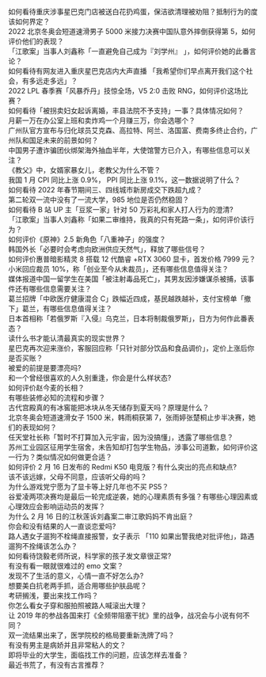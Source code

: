 如何看待重庆涉事星巴克门店被送白花扔鸡蛋，保洁欲清理被劝阻？抵制行为的度该如何界定？  
2022 北京冬奥会短道速滑男子 5000 米接力决赛中国队意外摔倒获得第 5，如何评价他们的表现？  
「江歌案」当事人刘鑫称「一直避免自己成为『刘学州』 」，如何评价她的此番言论？  
如何看待有网友进入重庆星巴克店内大声直播 「我希望你们早点离开我们这个社会，有多远走多远」？  
2022 LPL 春季赛「风暴乔丹」技惊全场，V5 2:0 击败 RNG，如何评价这场比赛？  
如何看待「被拐卖妇女起诉离婚，丰县法院不予支持」一事？具体情况如何？  
月薪一万在办公室上班和卖炸鸡一个月赚三万，你会选哪个？  
广州队官方宣布与归化球员艾克森、高拉特、阿兰、洛国富、费南多终止合约，广州队和国足未来的前景如何？  
中国男子遭诈骗团伙绑架海外抽血半年，大使馆警方已介入，有哪些信息可以关注？  
《教父》中，女婿家暴女儿，老教父为什么不管？  
我国 1 月 CPI 同比上涨 0.9%， PPI 同比上涨 9.1%，这一数据说明了什么？  
如何看待 2022 年春节期间三、四线城市新房成交下跌超九成？  
第二轮双一流中没有了一流大学，985 地位是否仍然稳固？  
如何看待 B 站 UP 主「豆浆一家」针对 50 万彩礼和家人打人行为的澄清?  
「江歌案」当事人刘鑫称「如果二审维持，我真的只有死路一条」，如何评价该行为？  
如何评价《原神》2.5 新角色「八重神子」的强度？  
韩国外长「必要时会考虑向欧洲供应天然气」，释放了哪些信号？  
如何评价惠普暗影精灵 8 搭载 12 代酷睿 +RTX 3060 显卡，首发价格 7999 元？  
小米回应裁员 10%，称「创业至今从未裁员」，还有哪些信息值得关注？  
媒体报道中国一留学生在美国「被注射毒品死亡」，其男友因涉嫌谋杀被捕，该事件还有哪些信息需要关注？  
葛兰招牌「中欧医疗健康混合 C」跌幅近四成，基民越跌越补，支付宝榜单「撤下」葛兰，有哪些信息值得关注？  
日本首相称「若俄罗斯『入侵』乌克兰，日本将制裁俄罗斯」，日方为何作此番表态？  
读什么书才能认清最真实的现实世界？  
星巴克再次迎来涨价，客服回应称「只针对部分饮品和食品调价」，定价上涨后你是否买账？  
被爱的前提是要漂亮吗?  
和一个曾经很喜欢的人久别重逢，你会是什么样状态?  
如何评价赵今麦的长相？  
有哪些装修必知的流程和步骤？  
古代宫殿真的有冰窖能把冰块从冬天储存到夏天吗？原理是什么？  
北京冬奥会短道速滑女子 1500 米，韩雨桐获第 7，张雨婷张楚桐止步半决赛，她们的表现如何？  
任天堂社长称「暂时不打算加入元宇宙，因为没搞懂」，透露了哪些信息？  
苏州工业园区征用学生宿舍，未告知却打包学生物品，涉事公司道歉，如何评价这一行为？类似情况如何做更合适？  
如何评价 2 月 16 日发布的 Redmi K50 电竞版？有什么突出的亮点和缺点?  
该不该远嫁，父母不同意，应该听父母的吗？  
为什么游戏党宁愿为了显卡等上好几年也不买 PS5？  
谷爱凌两项决赛均是最后一轮完成逆袭，她的心理素质有多强？有哪些心理因素或心理效应会影响运动员的发挥？  
为什么 2 月 16 日的江秋莲诉刘鑫案二审江歌妈妈不肯出庭？  
你会和没有结果的人一直谈恋爱吗?  
路人遇女子遛狗不栓绳直接报警，女子表示 「110 如果出警我绝对批评他」，路遇遛狗不拴绳该怎么办？  
如何看待饶毅老师所说，科学家的孩子发文章很正常?  
有没有看一眼就很难过的 emo 文案？  
发现不了生活的意义，心情一直不好怎么办?  
想要美白抗老两手抓，适合用哪些护肤品呢？  
考研搁浅，要出来找工作吗？  
你怎么看女子穿和服拍照被路人喊滚出大理？  
让 2019 年的参战各国来打《全频带阻塞干扰》里的战争，战况会与小说有何不同？  
双一流结果出来了，医学院校的格局要重新洗牌了吗？  
有没有男主是病娇并且非常粘人的文？  
即将毕业的大学生，面临找工作的问题，应该怎样去准备？  
最近书荒了，有没有古言推荐？  
